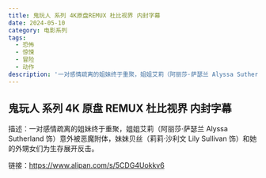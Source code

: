 ```yaml
---
title: 鬼玩人 系列 4K原盘REMUX 杜比视界 内封字幕
date: 2024-05-10
category: 电影系列
tags:
  - 恐怖
  - 惊悚
  - 冒险
  - 动作
description: '一对感情疏离的姐妹终于重聚，姐姐艾莉（阿丽莎·萨瑟兰 Alyssa Sutherland 饰）意外被恶魔附体，妹妹贝丝（莉莉·沙利文 Lily Sullivan 饰）和她的外甥女们为生存展开反击。'
---
```


## 鬼玩人 系列 4K 原盘 REMUX 杜比视界 内封字幕

描述：一对感情疏离的姐妹终于重聚，姐姐艾莉（阿丽莎·萨瑟兰 Alyssa Sutherland 饰）意外被恶魔附体，妹妹贝丝（莉莉·沙利文 Lily Sullivan 饰）和她的外甥女们为生存展开反击。

链接：https://www.alipan.com/s/5CDG4Uokkv6
